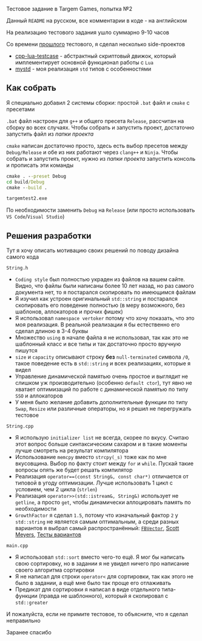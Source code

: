 Тестовое задание в Targem Games, попытка №2

Данный `README` на русском, все комментарии в коде - на английском

На реализацию тестового задания ушло суммарно 9-10 часов

Со времени [прошлого](https://github.com/vertoker/targem-test) тестового,
я сделал несколько side-проектов
- [cpp-lua-testcase](https://github.com/vertoker/cpp-lua-testcase) - абстрактный
скриптовый движок, который имплементирует основной функционал работы с `Lua`
- [mystd](https://github.com/vertoker/mystd) - моя реализация `std` типов с особенностями

## Как собрать

Я специально добавил 2 системы сборки: простой `.bat` файл и `cmake` с пресетами

`.bat` файл настроен для `g++` и общего пресета `Release`, рассчитан на сборку во всех случаях.
Чтобы собрать и запустить проект, достаточно запустить файл из *папки проекта*

`cmake` написан достаточно просто, здесь есть выбор пресетов между `Debug/Release` и
обе из них работают через `clang++` и `Ninja`. Чтобы собрать и запустить проект, 
нужно из *папки проекта* запустить консоль и прописать эти команды

```bat
cmake . --preset Debug
cd build/Debug
cmake --build .

targemtest2.exe
```

По необходимости заменить `Debug` на `Release` (или просто использовать `VS Code`/`Visual Studio`)

## Решения разработки

Тут я хочу описать мотивацию своих решений по поводу дизайна самого кода

`String.h`
- `Coding style` был полностью украден из файлов на вашем сайте. Видно, что файлы были написаны 
более 10 лет назад, но раз самого документа нет, то я постарался скопировать по имеющимся файлам
- Я изучил как устроен оригинальный `std::string` и постарался скопировать его поведение полностью
(в меру возможного, без шаблонов, аллокаторов и прочих фишек)
- Я использовал `namespace vertoker` потому что хочу показать, что это моя реализация. В реальной
реализации я бы естественно его сделал длиною в 3-4 буквы
- Множество `using` в начале файла я не использовал, так как это не шаблонный класс и все типы
и так достаточно просто вручную пишутся
- `size` и `capacity` описывают строку **без** `null-terminated` символа `/0`, такое поведение
есть в `std::string` и всех реализациях, которые я видел
- Управление динамической памятью очень простое и выглядит не слишком уж производительно
(особенно `default ctor`), тут явно не хватает оптимизаций по работе
с динамической памятью по типу `SSO` и аллокаторов
- У меня было желание добавить дополнительные функции по типу `Swap`, `Resize` или
различные операторы, но я решил не перегружать тестовое

`String.cpp`
- Я использую `initializer list` не всегда, скорее по вкусу. Считаю этот вопрос больше
синтаксическим сахаром и в такие моменты лучше смотреть на результат компилятора
- Использование `memcpy` вместо `strcpy(_s)` тоже как по мне вкусовщина. Выбор по факту
стоит между `for` и `while`. Пускай такие вопросы опять же будет решать компилятор
- Реализация `operator==(const String&, const char*)` отличается от типовой в угоду
оптимизации. Лучше использовать 1 цикл с условием, чем 2 цикла (`strlen`)
- Реализация `operator>>(std::istream&, String&)` использует не `getline`,
а просто `get`, чтобы динамически аллоцировать память по необходимости
- `GrowthFactor` я сделал `1.5`, потому что изначальный фактор `2` у `std::string`
не является самым оптимальным, а среди разных вариантов я выбрал самый распространённый:
[`FBVector`](https://github.com/facebook/folly/blob/main/folly/docs/FBVector.md),
[Scott Meyers](https://groups.google.com/g/comp.lang.c++.moderated/c/asH_VojWKJw/m/4jJHJXPzWJ0J),
[Тесты вариантов](https://ece.uwaterloo.ca/~dwharder/aads/Algorithms/Array_resizing/)

`main.cpp`
- Я использовал `std::sort` вместо чего-то ещё. Я мог бы написать свою сортировку, но
в задании я не увидел ничего про написание своего алгоритма сортировки
- Я не написал для строки `operator<` для сортировки, так как этого не было в задании, 
а ещё мне было так проще его отлаживать
- Предикат для сортировки я написал в виде отдельного типа-функции
(правда не шаблонного), который я скопировал с `std::greater`

И пожалуйста, если не примите тестовое, то объясните, что я сделал неправильно

Заранее спасибо
